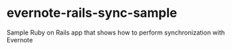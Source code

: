 # evernote-rails-sync-sample
Sample Ruby on Rails app that shows how to perform synchronization with Evernote

